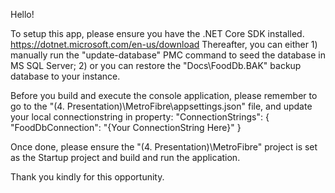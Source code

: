 Hello!

To setup this app, please ensure you have the .NET Core SDK installed. https://dotnet.microsoft.com/en-us/download
Thereafter, you can either 
	1) manually run the "update-database" PMC command to seed the database in MS SQL Server;
	2) or you can restore the "Docs\FoodDb.BAK" backup database to your instance.
	
Before you build and execute the console application, 
	please remember to go to the "(4. Presentation)\MetroFibre\appsettings.json" file, and update your local connectionstring in property:
	"ConnectionStrings": {
		"FoodDbConnection": "{Your ConnectionString Here}"
	}
	
Once done, please ensure the "(4. Presentation)\MetroFibre" project is set as the Startup project and build and run the application.

Thank you kindly for this opportunity.
